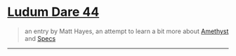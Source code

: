 # [Ludum Dare 44](https://ldjam.com/events/ludum-dare/44/)

> an entry by Matt Hayes, an attempt to learn a bit more about [Amethyst](https://amethyst.rs/) and [Specs](https://slide-rs.github.io/specs/)

---
